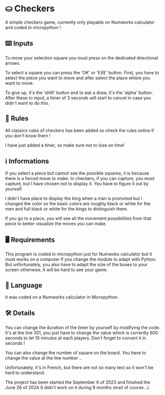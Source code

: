 # ⛀ Checkers
A simple checkers game, currently only playable on Numworks calculator and coded in micropython  !

## ⌨️ Inputs
To move your selection square you must press on the dedicated directional arrows. 

To select a square you can press the 'OK' or 'EXE' button. First, you have to select the piece you want to move and after select the place where you want to move. 

To give up, it's the 'shift' button and to ask a draw, it's the 'alpha' button. After these to input, a timer of 3 seconds will start to cancel in case you didn't want to do this. 

## 📜 Rules
All classics rules of checkers has been added so check the rules online if you don't know them ! 

I have just added a timer, so make sure not to lose on time!

## ℹ️ Informations
If you select a piece but cannot see the possible squares, it is because there is a forced move to make. In checkers, if you can capture, you must capture, but I have chosen not to display it. You have to figure it out by yourself. 

I didn't have place to display the king when a man is promoted but i changed the color so the basic colors are roughly black or white for the men and full black or white for the kings to distinguish them. 

If you go to a piece, you will see all the movement possibilities from that piece to better visualize the moves you can make.

## 🖥️ Requirements
This program is coded in micropython just for Numwoks calculator but it must works on a computer if you change the module to adapt with Pyhton. But unfortunately, you also have to adapt the size of the boxes to your screen otherwise, it will be hard to see your game.

## 💬 Language
It was coded on a Numworks calculator in Micropython.

## 🛠️ Details
You can change the duration of the timer by yourself by modifying the code. It's at the line 351, you just have to change the value which is currently 600 seconds to let 10 minutes at each players. Don't forget to convert it in seconds !

You can also change the number of square on the board. You have to change the value at the line number ..

Unfortunately, it's in French, but there are not so many text so it won't be hard to understand.

The project has been started the September 6 of 2023 and finished the June 26 of 2024 (I didn't work on it during 9 months strait of course...).
